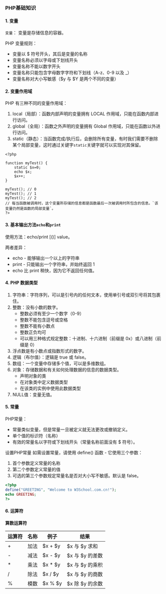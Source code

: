 ### PHP基础知识

#### 1. 变量
`变量`： 变量是存储信息的容器。

PHP 变量规则：
- 变量以 $ 符号开头，其后是变量的名称
- 变量名称必须以字母或下划线开头
- 变量名称不能以数字开头
- 变量名称只能包含字母数字字符和下划线（A-z、0-9 以及 _）
- 变量名称对大小写敏感（$y 与 $Y 是两个不同的变量）

#### 2. 变量作用域
PHP 有三种不同的变量作用域：
1. local（局部）：函数内部声明的变量拥有 LOCAL 作用域，只能在函数内部进行访问。
2. global（全局）：函数之外声明的变量拥有 Global 作用域，只能在函数以外进行访问。
3. static（静态）：当函数完成/执行后，会删除所有变量，有时我们需要不删除某个局部变量，这时通过关键字`static`关键字就可以实现对其保留。
```
<?php

function myTest() {
    static $x=0;
    echo $x;
    $x++;
}

myTest(); // 0 
myTest(); // 1
myTest(); // 2
// 每当函数被调用时，这个变量所存储的信息都是函数最后一次被调用时所包含的信息。`该变量仍然是函数的局部变量`。
?>
```

#### 3. 基本输出方法`echo`和`print`
使用方法：echo/print [()] value。

两者差异：
- echo - 能够输出一个以上的字符串
- print - 只能输出一个字符串，并始终返回 1
- echo 比 print 稍快，因为它不返回任何值。

#### 4. PHP 数据类型

1. 字符串：字符序列，可以是引号内的任何文本，使用单引号或双引号将其包裹住。
2. 整数：没有小数的数字。
    - 整数必须有至少一个数字（0-9）
    - 整数不能包含逗号或空格
    - 整数不能有小数点
    - 整数正负均可
    - 可以用三种格式规定整数：十进制、十六进制（前缀是 0x）或八进制（前缀是 0）
3. 浮点数是有小数点或指数形式的数字。
4. 逻辑（布尔值）：逻辑是 true 或 false。
5. 数组：一个变量中存储多个值，可以是多维数组。
6. 对象：存储数据和有关如何处理数据的信息的数据类型。
    - 声明对象的类
    - 在对象类中定义数据类型
    - 在该类的实例中使用此数据类型
7. NULL值：变量无值。

#### 5. 常量
PHP常量：
- 常量类似变量，但是常量一旦被定义就无法更改或撤销定义。
- 单个值的标识符（名称）
- 有效的常量名以字符或下划线开头（常量名称前面没有 $ 符号）。

设置PHP常量
如需设置常量，请使用 define() 函数 - 它使用三个参数：
1. 首个参数定义常量的名称
2. 第二个参数定义常量的值
3. 可选的第三个参数规定常量名是否对大小写不敏感。默认是 false。

```php
<?php
define("GREETING", "Welcome to W3School.com.cn!");
echo GREETING;
?>
```


#### 6. 运算符
**算数运算符**

|运算符 |名称 | 例子 | 结果|
--|--| --| --
|+  | 加法 | $x + $y |$x 与 $y 求和 |
|-  | 减法 | $x - $y |$x 与 $y 的差数|
|*  | 乘法 | $x * $y |$x 与 $y 的乘积|
|/  | 除法 | $x / $y |$x 与 $y 的商数|
|%  | 模数 | $x % $y |$x 除 $y 的余数|



















